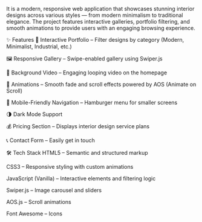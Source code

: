 It is a modern, responsive web application that showcases stunning interior designs across various styles — from modern minimalism to traditional elegance. The project features interactive galleries, portfolio filtering, and smooth animations to provide users with an engaging browsing experience.

✨ Features
🎨 Interactive Portfolio – Filter designs by category (Modern, Minimalist, Industrial, etc.)

🖼 Responsive Gallery – Swipe-enabled gallery using Swiper.js

🎥 Background Video – Engaging looping video on the homepage

🎯 Animations – Smooth fade and scroll effects powered by AOS (Animate on Scroll)

📱 Mobile-Friendly Navigation – Hamburger menu for smaller screens

🌗 Dark Mode Support

💰 Pricing Section – Displays interior design service plans

📞 Contact Form – Easily get in touch

🛠 Tech Stack
HTML5 – Semantic and structured markup

CSS3 – Responsive styling with custom animations

JavaScript (Vanilla) – Interactive elements and filtering logic

Swiper.js – Image carousel and sliders

AOS.js – Scroll animations

Font Awesome – Icons
